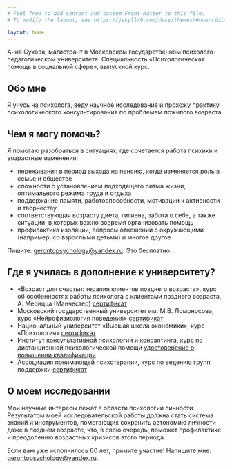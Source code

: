 ```yaml
---
# Feel free to add content and custom Front Matter to this file.
# To modify the layout, see https://jekyllrb.com/docs/themes/#overriding-theme-defaults

layout: home
---
```


Анна Сухова, магистрант в Московском государственном психолого-педагогическом университете. 
Специальность «Психологическая помощь в социальной сфере», выпускной курс. 

## Обо мне
Я учусь на психолога, веду научное исследование и прохожу практику психологического консультирования по проблемам пожилого возраста. 

## Чем я могу помочь?
Я помогаю разобраться в ситуациях, где сочетается работа психики и возрастные изменения:  
* переживания в период выхода на пенсию, когда изменяется роль в семье и обществе 
* сложности с установлением подходящего ритма жизни, оптимального режима труда и отдыха 
* поддержание памяти, работоспособности, мотивации к активности и творчеству
* соответствующая возрасту диета, гигиена, забота о себе, а также ситуации, в которых важно вовремя организовать помощь
* профилактика изоляции, вопросы отношений с окружающими (например, со взрослыми детьми) и многое другое

Пишите: [gerontopsychology@yandex.ru](mailto:gerontopsychology@yandex.ru). Это бесплатно.

## Где я училась в дополнение к университету?
* «Возраст для счастья: терапия клиентов позднего возраста», курс об особенностях работы психолога с клиентами позднего возраста, А. Мерицца (Манчестер) [сертификат](https://drive.google.com/open?id=1kr_mKfc8Nb5IftM4LPbbNVcZG4GGnci9)
* Московский государственный университет им. М.В. Ломоносова, курс «Нейрофизиология поведения» [сертификат](https://drive.google.com/open?id=13TmRa-UrqR0ZRZUqYj-b_c922t1NArX5)
* Национальный университет «Высшая школа экономики», курс «Психология» [сертификат](https://drive.google.com/open?id=1ml9ijU5cgmAoH8sodwWnfLCbF_e7OoxM)
* Институт консультативной психологии и консалтинга, курс по дистанционной психологической помощи [удостоверение о повышении квалификации](https://drive.google.com/open?id=1cpPGjVFr0v7Cq71bQqU-xV_KNJsvV2qz)
* Ассоциация понимающей психотерапии, курс по ведению групп поддержки [сертификат](https://drive.google.com/open?id=1q_lnjfgD452DUoX-E1EKlQa0E5Lh66u-)

## О моем исследовании
Мои научные интересы лежат в области психологии личности. Результатом моей исследовательской работы должна стать система знаний и инструментов, помогающих сохранить автономию личности даже в позднем возрасте, что, в свою очередь, поможет профилактике и преодолению возрастных кризисов этого периода. 

Если вам уже исполнилось 60 лет, примите участие! Напишите мне: [gerontopsychology@yandex.ru](mailto:gerontopsychology@yandex.ru). 